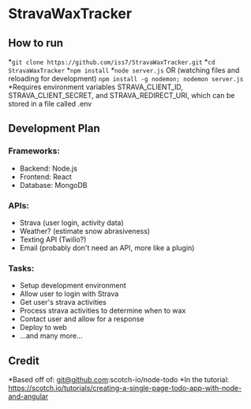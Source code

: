 # StravaWaxTracker
## How to run
*`git clone https://github.com/iss7/StravaWaxTracker.git`
*`cd StravaWaxTracker`
*`npm install`
*`node server.js` OR (watching files and reloading for development) `npm install -g nodemon; nodemon server.js`
*Requires environment variables STRAVA_CLIENT_ID, STRAVA_CLIENT_SECRET, and STRAVA_REDIRECT_URI, which can be stored in a file called .env

## Development Plan
### Frameworks:
* Backend: Node.js
* Frontend: React
* Database: MongoDB

### APIs:
* Strava (user login, activity data)
* Weather? (estimate snow abrasiveness)
* Texting API (Twilio?)
* Email (probably don't need an API, more like a plugin)

### Tasks:
* Setup development environment
* Allow user to login with Strava
* Get user's strava activities
* Process strava activities to determine when to wax
* Contact user and allow for a response
* Deploy to web
* ...and many more...

## Credit
*Based off of: git@github.com:scotch-io/node-todo
*In the tutorial: https://scotch.io/tutorials/creating-a-single-page-todo-app-with-node-and-angular